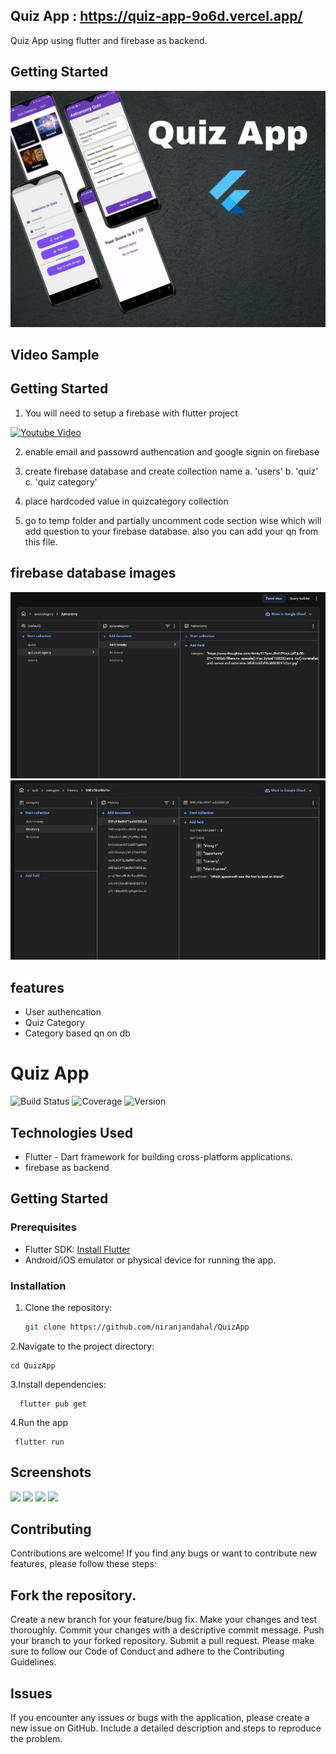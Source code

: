 ## Quiz App : https://quiz-app-9o6d.vercel.app/

Quiz App using flutter and firebase as backend.

## Getting Started

<img src="https://github.com/niranjandahal/QuizApp/blob/main/project-four.jpg">


## Video Sample


<!--[![Youtube Video](https://img.youtube.com/vi/-8R9qnpw__o/0.jpg)](https://www.youtube.com/watch?v=-8R9qnpw__o)-->



## Getting Started

1. You will need to setup a firebase with flutter project 

[![Youtube Video](https://img.youtube.com/vi/CC2nvca0vzQ/0.jpg)](https://www.youtube.com/watch?v=CC2nvca0vzQ)

2. enable email and passowrd authencation and google signin on firebase

3. create firebase database and create collection name a. 'users' b. 'quiz' c. 'quiz category'

4. place hardcoded value in quizcategory collection

5. go to temp folder and partially uncomment code section wise which will add question to your firebase database. also you can add your qn from this file.
 

## firebase database images

<img src="https://github.com/niranjandahal/QuizApp/blob/main/project-4-s5.jpg">

<img src="https://github.com/niranjandahal/QuizApp/blob/main/project-4-s6.jpg">


## features
- User authencation
- Quiz Category
- Category based qn on db


# Quiz App

![Build Status](https://img.shields.io/badge/build-passing-brightgreen)
![Coverage](https://img.shields.io/badge/coverage-90%25-green)
![Version](https://img.shields.io/badge/version-v1.0-blue)




## Technologies Used

- Flutter - Dart framework for building cross-platform applications.
- firebase as backend

## Getting Started

### Prerequisites

- Flutter SDK: [Install Flutter](https://flutter.dev/docs/get-started/install)
- Android/iOS emulator or physical device for running the app.

### Installation

1. Clone the repository:

   ```bash
   git clone https://github.com/niranjandahal/QuizApp

2.Navigate to the project directory:
    
    cd QuizApp

3.Install dependencies:
   
      flutter pub get

4.Run the app

     flutter run


## Screenshots
<img src="https://github.com/niranjandahal/QuizApp/blob/main/project-4-s1.jpg" width="300">
<img src="https://github.com/niranjandahal/QuizApp/blob/main/project-4-s2.jpg" width="300">
<img src="https://github.com/niranjandahal/QuizApp/blob/main/project-4-s3.jpg" width="300">
<img src="https://github.com/niranjandahal/QuizApp/blob/main/project-4-s4.jpg" width="300">


## Contributing
Contributions are welcome! If you find any bugs or want to contribute new features, please follow these steps:

## Fork the repository.
Create a new branch for your feature/bug fix.
Make your changes and test thoroughly.
Commit your changes with a descriptive commit message.
Push your branch to your forked repository.
Submit a pull request.
Please make sure to follow our Code of Conduct and adhere to the Contributing Guidelines.

## Issues
If you encounter any issues or bugs with the application, please create a new issue on GitHub. Include a detailed description and steps to reproduce the problem.